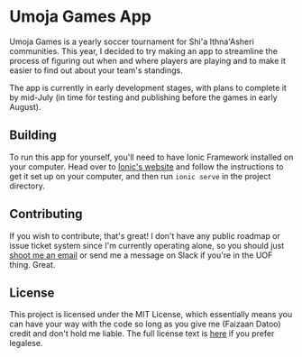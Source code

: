 # Umoja Games App

Umoja Games is a yearly soccer tournament for Shi'a Ithna'Asheri communities. This year, I decided to try making an app to streamline the process of figuring out when and where players are playing and to make it easier to find out about your team's standings. 

The app is currently in early development stages, with plans to complete it by mid-July (in time for testing and publishing before the games in early August).

## Building

To run this app for yourself, you'll need to have Ionic Framework installed on your computer. Head over to [Ionic's website](https://ionicframework.com) and follow the instructions to get it set up on your computer, and then run `ionic serve` in the project directory.

## Contributing

If you wish to contribute, that's great! I don't have any public roadmap or issue ticket system since I'm currently operating alone, so you should just [shoot me an email](mailto:fdatoo7@gmail.com) or send me a message on Slack if you're in the UOF thing. Great. 

## License
This project is licensed under the MIT License, which essentially means you can have your way with the code so long as you give me (Faizaan Datoo) credit and don't hold me liable. The full license text is [here](LICENSE) if you prefer legalese.
